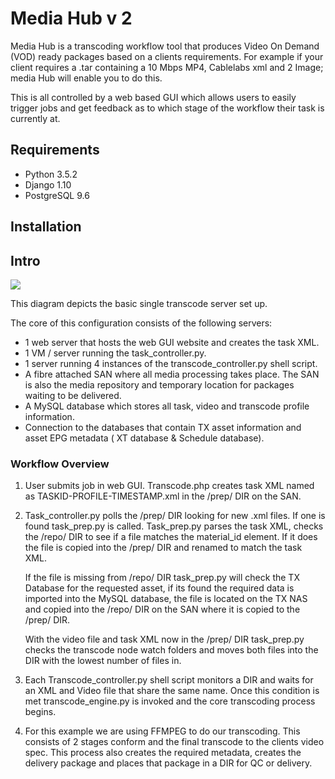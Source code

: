 # Media Hub v 2

Media Hub is a transcoding workflow tool that produces Video On Demand (VOD) ready packages based on a clients requirements. For example if your client requires a .tar containing a 10 Mbps MP4, Cablelabs xml and 2 Image; media Hub will enable you to do this.

This is all controlled by a web based GUI which allows users to easily trigger jobs and get feedback as to which stage of the workflow their task is currently at.

## Requirements
* Python 3.5.2
* Django 1.10
* PostgreSQL 9.6

## Installation

## Intro

<img src="https://docs.google.com/drawings/d/1iO7tqt3UhkCDQRh9ecgFaQ4ZYWUPpyQWQwbXe_V5cJo/pub?w=960&amp;h=600">

This diagram depicts the basic single transcode server set up.

The core of this configuration consists of the following servers:

* 1 web server that hosts the web GUI website and creates the task XML.
* 1 VM / server running the task_controller.py.
* 1 server running 4 instances of the transcode_controller.py shell script.
* A fibre attached SAN where all media processing takes place. The SAN is also the media repository and temporary location for packages waiting to be delivered.
* A MySQL database which stores all task, video and transcode profile information.
* Connection to the databases that contain TX asset information and asset EPG metadata ( XT database & Schedule database).

### Workflow Overview

1. User submits job in web GUI. Transcode.php creates task XML named as TASKID-PROFILE-TIMESTAMP.xml in the /prep/ DIR on the SAN.
2. Task_controller.py polls the /prep/ DIR looking for new .xml files. If one is found task_prep.py is called. Task_prep.py parses the task XML, checks the /repo/ DIR to see if a file matches the material_id element. If it does the file is copied into the /prep/ DIR and renamed to match the task XML.

    If the file is missing from /repo/ DIR task_prep.py will check the TX Database for the requested asset, if its found the required data is imported into the MySQL database, the file is located on the TX NAS and copied into the /repo/ DIR on the SAN where it is copied to the /prep/ DIR.

    With the video file and task XML now in the /prep/ DIR task_prep.py checks the transcode node watch folders and moves both files into the DIR with the lowest number of files in.
3. Each Transcode_controller.py shell script monitors a DIR and waits for an XML and Video file that share the same name. Once this condition is met transcode_engine.py is invoked and the core transcoding process begins.

4. For this example we are using FFMPEG to do our transcoding. This consists of 2 stages conform and the final transcode to the clients video spec. This process also creates the required metadata, creates the delivery package and places that package in a DIR for QC or delivery.
